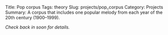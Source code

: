 Title: Pop corpus
Tags: theory
Slug: projects/pop_corpus
Category: Projects
Summary: A corpus that includes one popular melody from each year of the 20th century (1900–1999).

*Check back in soon for details.*

